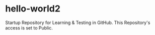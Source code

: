 # hello-world2
Startup Repository for Learning &amp; Testing in GitHub.  This Repository's access  is set to Public.  
